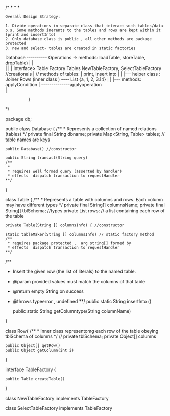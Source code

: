/*
*
*
*

	Overall Design Strategy:
	
	1. Divide operations in separate class that interact with tables/data
	p.s. Some methods inerents to the tables and rows are kept within it (print and insertInto)
	2. Only database class is public , all other methods are package protected
	3. new and select- tables are created in static factories 
	
	
	
Database ---------- Operations -> methods: loadTable, storeTable, dropTable)
	|						|	
	|						|
	|						Interface> Table Factory
	Tables                NewTableFactory, SelectTableFactory   //creationals
	|	// methods of tables: 
	|	print, insert into 										|
	|															|--- helper class  : Joiner
	Rows (inner class ) ---- List<Object> {a, 1, 2, 3.14}							|
				|												|--- methods: applyCondition
				|												--------------applyoperation	
				|
			  			  
			  }
			  


*/	



package db;

public class Database {
    /**
     * Represents a collection of named relations (tables)
     */
	private final String dbname;
	private Map<String, Table> tables; // table names are keys
	

    public Database() //constructor

    public String transact(String query) 
	/**
	 * 
	 * requires well formed query (asserted by handler)
	 * effects  dispatch transaction to requestHandler 
	**/
}	

class Table {
	/**
    * Represents a table with columns and rows. Each column may have different types
    */
	private final String[] columnsName;
	private final String[] tblSchema; //types
	private List<Row> rows; // a list containing each row of the table 

    private Table(String [] columnsInfo) { //constructor
	
	static tableMaker(String [] columnsInfo) // static factory method 
	/** 
	 * requires package protected ,  arg string[] formed by 
	 * effects  dispatch transaction to requestHandler 
	**/	

  /**
  * Insert the given row (the list of literals) to the named table.
  * @param provided values must match the columns of that table
  * @return empty String on success
  * @throws typeerror , undefined
 **/ 
	public static String insertInto ()
	
	public static String getColumntype(String columnName)
	
}

class Row{
	 /**
     * Inner class representomg each row of the table obeying tblSchema of columns 
     */
//	private tblSchema;
	private Object[] columns
	
	public Object[] getRow() 
	public Object getColumn(int i) 
	

	 
	 
}


interface TableFactory {
	
	public Table createTable()
	
}

class NewTableFactory implements TableFactory

class SelectTableFactory implements TableFactory





